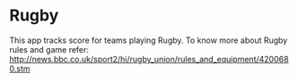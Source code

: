 # Rugby
This app tracks score for teams playing Rugby.
To know more about Rugby rules and game refer: <a href>http://news.bbc.co.uk/sport2/hi/rugby_union/rules_and_equipment/4200680.stm</a>
